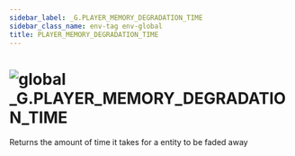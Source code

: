 ```yaml
---
sidebar_label: _G.PLAYER_MEMORY_DEGRADATION_TIME
sidebar_class_name: env-tag env-global
title: PLAYER_MEMORY_DEGRADATION_TIME
---
```


# <img src='/img/wiki/global.png' alt='global' data-tag='env-tag' /> **_G**.PLAYER_MEMORY_DEGRADATION_TIME
Returns the amount of time it takes for a entity to be faded away<br/>
